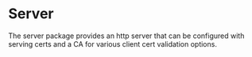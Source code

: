 # Server

The server package provides an http server that can be configured with serving certs and a CA for various client cert
validation options.
